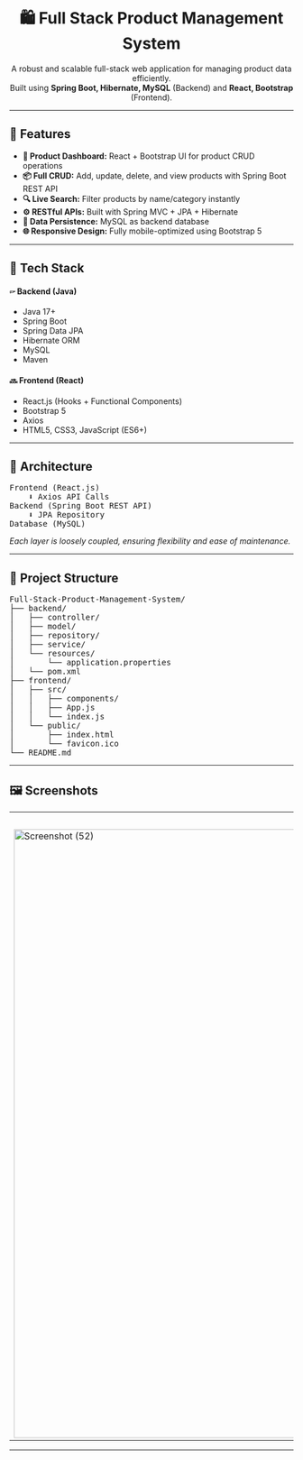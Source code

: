 <h1 align="center">🛍️ Full Stack Product Management System</h1>

<p align="center">
  A robust and scalable full-stack web application for managing product data efficiently.<br>
  Built using <strong>Spring Boot, Hibernate, MySQL</strong> (Backend) and <strong>React, Bootstrap</strong> (Frontend).
</p>

<hr>

<h2>🚀 Features</h2>

<ul>
  <li><strong>🔐 Product Dashboard:</strong> React + Bootstrap UI for product CRUD operations</li>
  <li><strong>📦 Full CRUD:</strong> Add, update, delete, and view products with Spring Boot REST API</li>
  <li><strong>🔍 Live Search:</strong> Filter products by name/category instantly</li>
  <li><strong>⚙️ RESTful APIs:</strong> Built with Spring MVC + JPA + Hibernate</li>
  <li><strong>💾 Data Persistence:</strong> MySQL as backend database</li>
  <li><strong>🌐 Responsive Design:</strong> Fully mobile-optimized using Bootstrap 5</li>
</ul>

<hr>

<h2>💠 Tech Stack</h2>

<h4>🖙 Backend (Java)</h4>
<ul>
  <li>Java 17+</li>
  <li>Spring Boot</li>
  <li>Spring Data JPA</li>
  <li>Hibernate ORM</li>
  <li>MySQL</li>
  <li>Maven</li>
</ul>

<h4>🔜 Frontend (React)</h4>
<ul>
  <li>React.js (Hooks + Functional Components)</li>
  <li>Bootstrap 5</li>
  <li>Axios</li>
  <li>HTML5, CSS3, JavaScript (ES6+)</li>
</ul>

<hr>

<h2>🧱 Architecture</h2>

<pre>
Frontend (React.js)
    ⬇️ Axios API Calls
Backend (Spring Boot REST API)
    ⬇️ JPA Repository
Database (MySQL)
</pre>

<p><em>Each layer is loosely coupled, ensuring flexibility and ease of maintenance.</em></p>

<hr>

<h2>📂 Project Structure</h2>

<pre>
Full-Stack-Product-Management-System/
├── backend/
│   ├── controller/
│   ├── model/
│   ├── repository/
│   ├── service/
│   └── resources/
│       └── application.properties
│   └── pom.xml
├── frontend/
│   ├── src/
│   │   ├── components/
│   │   ├── App.js
│   │   └── index.js
│   └── public/
│       ├── index.html
│       └── favicon.ico
└── README.md
</pre>

<hr>

<h2>🖼️ Screenshots</h2>

<table>
  <tr>
    <th>Dashboard View</th>
    <th>Add Product Form</th>
    <th>update Product Form</th>
  </tr>
  <tr>
    <td><img width="1920" height="1080" alt="Screenshot (52)" src="https://github.com/user-attachments/assets/e7f23322-5210-4f63-b127-b505730635e8"   width="400" /></td>
    <td><img width="1920" height="1080" alt="Screenshot (53)" src="https://github.com/user-attachments/assets/1a5f9d5e-5078-4335-a9a7-64eca9fc9458"  width="400" /></td>
    <td><img width="1920" height="1080" alt="Screenshot (54)" src="https://github.com/user-attachments/assets/b2ddfba6-22ab-4b2e-8679-ee6eeb1f9179" width="400" /></td>
  </tr>
</table>
<hr>

